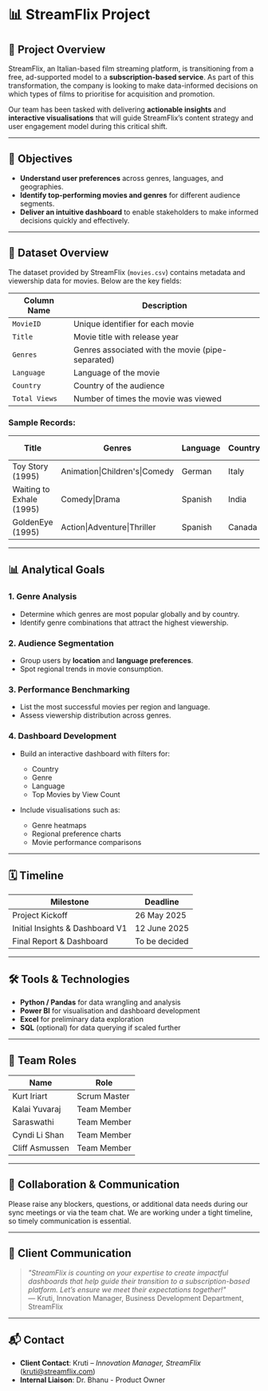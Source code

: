 # 📊 StreamFlix Project

## 🚀 Project Overview

StreamFlix, an Italian-based film streaming platform, is transitioning from a free, ad-supported model to a **subscription-based service**. As part of this transformation, the company is looking to make data-informed decisions on which types of films to prioritise for acquisition and promotion.

Our team has been tasked with delivering **actionable insights** and **interactive visualisations** that will guide StreamFlix’s content strategy and user engagement model during this critical shift.

---

## 🎯 Objectives

* **Understand user preferences** across genres, languages, and geographies.
* **Identify top-performing movies and genres** for different audience segments.
* **Deliver an intuitive dashboard** to enable stakeholders to make informed decisions quickly and effectively.

---

## 📁 Dataset Overview

The dataset provided by StreamFlix (`movies.csv`) contains metadata and viewership data for movies. Below are the key fields:

| Column Name   | Description                                       |
| ------------- | ------------------------------------------------- |
| `MovieID`     | Unique identifier for each movie                  |
| `Title`       | Movie title with release year                     |
| `Genres`      | Genres associated with the movie (pipe-separated) |
| `Language`    | Language of the movie                             |
| `Country`     | Country of the audience                           |
| `Total Views` | Number of times the movie was viewed              |

### Sample Records:

| Title                    | Genres                        | Language | Country | Total Views |
| ------------------------ | ----------------------------- | -------- | ------- | ----------- |
| Toy Story (1995)         | Animation\|Children's\|Comedy | German   | Italy   | 69118       |
| Waiting to Exhale (1995) | Comedy\|Drama                 | Spanish  | India   | 84783       |
| GoldenEye (1995)         | Action\|Adventure\|Thriller   | Spanish  | Canada  | 74950       |

---

## 📊 Analytical Goals

### 1. **Genre Analysis**
* Determine which genres are most popular globally and by country.
* Identify genre combinations that attract the highest viewership.

### 2. **Audience Segmentation**
* Group users by **location** and **language preferences**.
* Spot regional trends in movie consumption.

### 3. **Performance Benchmarking**
* List the most successful movies per region and language.
* Assess viewership distribution across genres.

### 4. **Dashboard Development**
* Build an interactive dashboard with filters for:
  * Country
  * Genre
  * Language
  * Top Movies by View Count

* Include visualisations such as:
  * Genre heatmaps
  * Regional preference charts
  * Movie performance comparisons

---

## 🗓️ Timeline

| Milestone                       | Deadline      |
| ------------------------------- | ------------- |
| Project Kickoff                 | 26 May 2025   |
| Initial Insights & Dashboard V1 | 12 June 2025  |
| Final Report & Dashboard        | To be decided |

---

## 🛠 Tools & Technologies

* **Python / Pandas** for data wrangling and analysis
* **Power BI** for visualisation and dashboard development
* **Excel** for preliminary data exploration
* **SQL** (optional) for data querying if scaled further

---

## 👥 Team Roles

| Name               | Role          |
|--------------------|---------------|
| Kurt Iriart        | Scrum Master  |
| Kalai Yuvaraj      | Team Member   |
| Saraswathi         | Team Member   |
| Cyndi Li Shan      | Team Member   |
| Cliff Asmussen     | Team Member   |

---

## 🤝 Collaboration & Communication

Please raise any blockers, questions, or additional data needs during our sync meetings or via the team chat. We are working under a tight timeline, so timely communication is essential.

---

## 📩 Client Communication

> *"StreamFlix is counting on your expertise to create impactful dashboards that help guide their transition to a subscription-based platform. Let’s ensure we meet their expectations together!"*  
> — Kruti, Innovation Manager, Business Development Department, StreamFlix

---

## 📬 Contact

* **Client Contact**: Kruti – *Innovation Manager, StreamFlix* ([kruti@streamflix.com](mailto:kruti@streamflix.com))
* **Internal Liaison**: Dr. Bhanu - Product Owner


